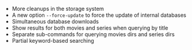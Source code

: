 * More cleanups in the storage system
* A new option `--force-update` to force the update of internal databases
* Simultaneous database downloads
* Show results for both movies and series when querying by title
* Separate sub-commands for querying movies dirs and series dirs
* Partial keyword-based searching
